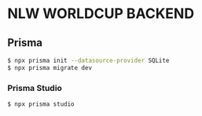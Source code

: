 # NLW WORLDCUP BACKEND

## Prisma
```bash
$ npx prisma init --datasource-provider SQLite
$ npx prisma migrate dev
```

### Prisma Studio
```bash
$ npx prisma studio
```